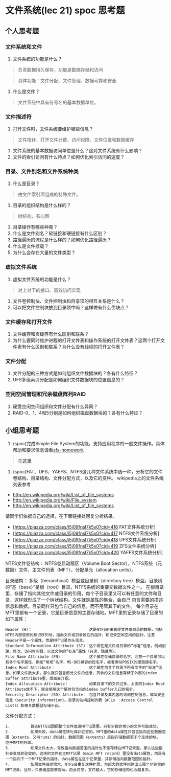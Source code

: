 # 文件系统(lec 21) spoc 思考题

## 个人思考题
### 文件系统和文件 
 1. 文件系统的功能是什么？

>  负责数据持久保存，功能是数据存储和访问

>  具体功能：文件分配、文件管理、数据可靠和安全

 1. 什么是文件？

>  文件系统中具有符号名的基本数据单位。

### 文件描述符
 1. 打开文件时，文件系统要维护哪些信息？

>  文件指针、打开文件计数、访问权限、文件位置和数据缓存

 1. 文件系统的基本数据访问单位是什么？这对文件系统有什么影响？
 1. 文件的索引访问有什么特点？如何优化索引访问的速度？

### 目录、文件别名和文件系统种类
 1. 什么是目录？

>  由文件索引项组成的特殊文件。

 1. 目录的组织结构是什么样的？

>  树结构、有向图

 1. 目录操作有哪些种类？
 1. 什么是文件别名？软链接和硬链接有什么区别？
 1. 路径遍历的流程是什么样的？如何优化路径遍历？
 1. 什么是文件挂载？
 1. 为什么会存在大量的文件类型？

### 虚拟文件系统 
 1. 虚拟文件系统的功能是什么？

>  对上对下的接口、高效访问实现

 1. 文件卷控制块、文件控制块和目录项的相互关系是什么？
 1. 可以把文件控制块放到目录项中吗？这样做有什么优缺点？


### 文件缓存和打开文件
 1. 文件缓存和页缓存有什么区别和联系？
 1. 为什么要同时维护进程的打开文件表和操作系统的打开文件表？这两个打开文件表有什么区别和联系？为什么没有线程的打开文件表？
 
### 文件分配
 1. 文件分配的三种方式是如何组织文件数据块的？各有什么特征？
 1. UFS多级索引分配是如何组织文件数据块的位置信息的？

### 空闲空间管理和冗余磁盘阵列RAID
 1. 硬盘空闲空间组织和文件分配有什么异同？
 1. RAID-0、1、4和5分别是如何组织磁盘数据块的？各有什么特征？

## 小组思考题
 1. (spoc)完成Simple File System的功能，支持应用程序的一般文件操作。具体帮助和要求信息请看[sfs-homework](https://github.com/chyyuu/ucore_lab/blob/master/related_info/lab8/sfs-homework.md)

 > 在[这里](https://github.com/williamljb/ucore_lab/blob/master/related_info/lab8/sfs-homework.py)


 1. (spoc)FAT、UFS、YAFFS、NTFS这几种文件系统中选一种，分析它的文件卷结构、目录结构、文件分配方式，以及它的变种。
  wikipedia上的文件系统列表参考
  - http://en.wikipedia.org/wiki/List_of_file_systems
  - http://en.wikipedia.org/wiki/File_system
  - http://en.wikipedia.org/wiki/List_of_file_systems

  请同学们依据自己的选择，在下面链接处回复分析结果。
  - [https://piazza.com/class/i5j09fnsl7k5x0?cid=416 FAT文件系统分析]
  - [https://piazza.com/class/i5j09fnsl7k5x0?cid=417 NTFS文件系统分析]
  - [https://piazza.com/class/i5j09fnsl7k5x0?cid=418 UFS文件系统分析]
  - [https://piazza.com/class/i5j09fnsl7k5x0?cid=419 ZFS文件系统分析]
  - [https://piazza.com/class/i5j09fnsl7k5x0?cid=420 YAFFS文件系统分析]

NTFS文件卷结构：
NTFS卷启动扇区（Volume Boot Sector），NTFS系统（元数据）文件，主文件列表（MFT），分配单元（allocation units）。

目录结构：
多级（hierarchical）模型或目录树（directory tree）模型。目录树的“基（base）”是根（root）目录，NTFS系统的重要元数据文件之一。
在根目录里，存储了指向其他文件或目录的引用，每个子目录里又可以有任意的文件和目录，这样就形成了一个树状结构。文件就是属性的集合，会自己
包含需要的描述信息和数据。目录同样只包含自己的信息，而不用管其下的文件。
每个目录在MFT里都有一个记录，它是目录信息的主要存储地。MFT里的记录存储了目录的如下属性：

```
Header (H)：                         这是NTFS用来管理文件或目录的数据，包括NTFS内部使用的标识序列号，指向文件或目录属性的指针，和记录空闲空间的指针。注意Header不是一个属性，而是MFT记录的头信息。
Standard Information Attribute (SI)：这个属性是文件或目录的“标准”信息，例如创建、修改、访问时间戳，以及文件的“标准”属性（只读，隐藏等）。
File Name Attribute (FN)：           这个属性存储目录的名字。注意一个目录可以有多个名字属性，例如“常规”名字，MS-DOS兼容的短名字，或者类似POSIX的硬链接名字。
Index Root Attribute：               这个属性包含了目录下所有文件的“标准”信息。如果文件数太多，那么就只包含部分文件的信息，其余的文件信息存储于外部的index buffer attribute里，后面会介绍。
Index Allocation Attribute：         如果目录下的文件过多，上面的Index Root Attribute放不下，就会使用这个属性包含指向index buffer入口的指针。
Security Descriptor (SD) Attribute： 包含目录及其内容的访问控制信息，或叫安全信息（security information）。目录的访问控制列表（ACLs ：Access Control Lists）和相关数据就存储于此。
```
文件分配方式：

```
1.         首先NTFS试图把整个文件放进MFT记录里。只有少数非常小的文件可能成功。
2.         如果失败，data属性转化成非驻留的。MFT里的data属性只包含指向这些数据范围（extents，又叫runs）的指针。数据范围（extents）是指存储数据若干个连续的块， 位于MFT的外面。
3.         如果文件太大，导致指向数据范围的指针也不能存储在MFT记录里，那么这些指针会变成非驻留的。这样的文件在主MFT记录（main MFT record）里没有data属性，而是有一个指向下一个MFT记录的指针，data属性在这个记录里，并存储指向数据范围的指针。
4.         如果文件继续增大，NTFS会重复这种扩展，为超大的文件创建出无限个非驻留的MFT记录，当然，只要磁盘能够容纳。由此可见，文件越大，它的存储结构也会越复杂。
```
